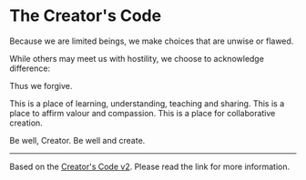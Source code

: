 # The Creator's Code

Because we are limited beings,
we make choices that are unwise or flawed.

While others may meet us with hostility,
we choose to acknowledge difference:

Thus we forgive. 

This is a place of learning, understanding, teaching and sharing.
This is a place to affirm valour and compassion.
This is a place for collaborative creation.

Be well, Creator. Be well and create.

---

Based on the [Creator's Code v2](https://github.com/Xe/creators-code). Please
read the link for more information.
